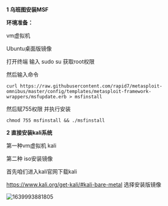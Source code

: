 **1 乌班图安装MSF**

**环境准备：**

vm虚拟机 

Ubuntu桌面版镜像 



打开终端  输入 sudo su  获取root权限 

然后输入命令

```
curl https://raw.githubusercontent.com/rapid7/metasploit-omnibus/master/config/templates/metasploit-framework-wrappers/msfupdate.erb > msfinstall
```

 

然后赋755权限 并执行安装

```
chmod 755 msfinstall && ./msfinstall
```





**2 直接安装kali系统**

第一种vm虚拟机 kali 

第二种 iso安装镜像

首先咱们进入kali官网下载kali

https://www.kali.org/get-kali/#kali-bare-metal  选择安装版镜像

![1639993881805](https://img.gyxnb.top/img/1639993881805.png)



